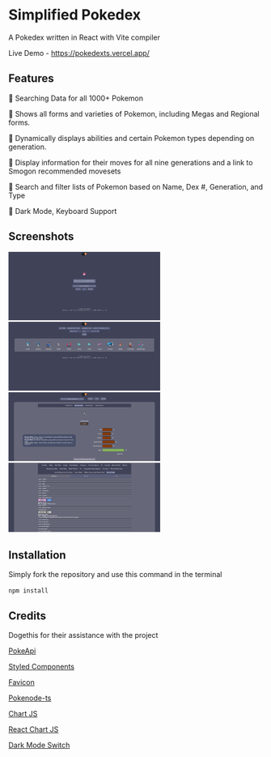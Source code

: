 # Simplified Pokedex

A Pokedex written in React with Vite compiler

Live Demo - https://pokedexts.vercel.app/

## Features

:star2: Searching Data for all 1000+ Pokemon

:star2: Shows all forms and varieties of Pokemon, including Megas and Regional forms.

:star2: Dynamically displays abilities and certain Pokemon types depending on generation.

:star2: Display information for their moves for all nine generations and a link to Smogon recommended movesets

:star2: Search and filter lists of Pokemon based on Name, Dex #, Generation, and Type

:star2: Dark Mode, Keyboard Support

## Screenshots

<img src="https://raw.githubusercontent.com/swatson9008/pokedexts/main/src/assets/screenshot1.PNG" width="300">
<img src="https://raw.githubusercontent.com/swatson9008/pokedexts/main/src/assets/screenshot2.PNG" width="300">
<img src="https://raw.githubusercontent.com/swatson9008/pokedexts/main/src/assets/screenshot3.PNG" width="300">
<img src="https://raw.githubusercontent.com/swatson9008/pokedexts/main/src/assets/screenshot4.PNG" width="300">

## Installation 

Simply fork the repository and use this command in the terminal

`npm install`

## Credits

Dogethis for their assistance with the project

[PokeApi](https://pokeapi.co/)

[Styled Components](https://styled-components.com/)

[Favicon](https://icons8.com/) 

[Pokenode-ts](https://pokenode-ts.vercel.app/) 

[Chart JS](https://www.chartjs.org/)

[React Chart JS](https://react-chartjs-2.js.org/) 

[Dark Mode Switch](https://codepen.io/jamesku/pen/YzXMJYj) 




